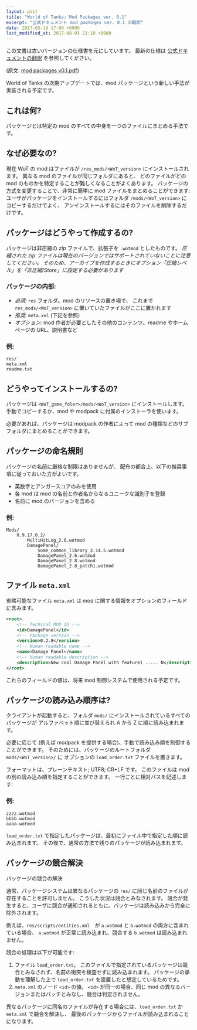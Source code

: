 ```yaml
---
layout: post
title: "World of Tanks: Mod Packages ver. 0.1"
excerpt: "公式ドキュメント mod packages ver. 0.1 の翻訳"
date: 2017-05-19 17:00 +0900
last_modified_at: 2017-08-03 21:10 +0900
---
```

この文書は古いバージョンの仕様書を元にしています。
最新の仕様は [公式ドキュメントの翻訳](./#公式ドキュメントの翻訳) を参照してください。

(原文: [mod packages v0.1.pdf](../resources/mod_packages_v0.1.pdf))

World of Tanks の次期アップデートでは、mod パッケージという新しい手法が実装される予定です。

## これは何?
パッケージとは特定の mod のすべての中身を一つのファイルにまとめる手法です。

## なぜ必要なの?
現在 WoT の mod はファイルが `/res_mods/<WoT_version>` にインストールされます。
異なる mod のファイルが同じフォルダにあると、
どのファイルがどの mod のものかを特定することが難しくなることがよくあります。
パッケージの方式を変更することで、非常に簡単に mod ファイルをまとめることができます:
ユーザがパッケージをインストールするにはフォルダ `/mods/<WoT_version>` にコピーするだけでよく、
アンインストールするにはそのファイルを削除するだけです。

## パッケージはどうやって作成するの?
パッケージは非圧縮の *zip* ファイルで、拡張子を `.wotmod` としたものです。
*圧縮された zip ファイルは現在のバージョンではサポートされていないことに注意してください。
そのため、アーカイブを作成するときにオプション「圧縮レベル」を「非圧縮/Store」に設定する必要があります*

### パッケージの内部:
+ *必須:* `res` フォルダ。mod のリソースの置き場で、
これまで `res_mods/<WoT_version>` に置いていたファイルがここに置かれます
+ *推奨:* `meta.xml` (下記を参照)
+ *オプション:* mod 作者が必要としたその他のコンテンツ。readme やホームページの URL、説明書など

### 例:

    res/
    meta.xml
    readme.txt


## どうやってインストールするの?

パッケージは `<WoT_game_foler>/mods/<WoT_version>` にインストールします。
手動でコピーするか、mod や modpack に付属のインストーラを使います。

必要があれば、パッケージは modpack の作者によって mod の種類などのサブフォルダにまとめることができます。

## パッケージの命名規則
パッケージの名前に厳格な制限はありませんが、
配布の都合上、以下の推奨事項に従っておいた方がよいです。

+ 英数字とアンガースコアのみを使用
+ 各 mod は mod の名前と作者名からなるユニークな識別子を登録
+ 名前に mod のバージョンを含める

### 例:

    Mods/
        0.9.17.0.2/
            MultiHitLog_2.8.wotmod
            DamagePanel/
                Some_common_library_3.14.5.wotmod
                DamagePanel_2.6.wotmod
                DamagePanel_2.8.wotmod
                DamagePanel_2.8_patch1.wotmod

## ファイル `meta.xml`
省略可能なファイル `meta.xml` は mod に関する情報をオプションのフィールドに含みます。

```xml
<root>
    <!-- Techical MOD ID -->
    <id>DamagePanel</id>
    <!-- Package version -->
    <version>0.2.8</version>
    <!-- Human readable name -->
    <name>Damage Panel</name>
    <!-- Human readable description -->
    <description>New cool Damage Panel with feature1 ..... N</description>
</root>
```

これらのフィールドの値は、将来 mod 制御システムで使用される予定です。

## パッケージの読み込み順序は?
クライアントが起動すると、フォルダ `mods/` にインストールされているすべてのパッケージが
アルファベット順に並び替えられ A から Z に順に読み込まれます。 

必要に応じて (例えば modpack を提供する場合)、手動で読み込み順を制御することができます。
そのためには、パッケージのルートフォルダ `mods/<WoT_version>/` に
オプションの `load_order.txt` ファイルを置きます。

フォーマットは、プレーンテキスト; UTF8; CR+LF です。
このファイルは mod の別の読み込み順を指定することができます。
一行ごとに相対パスを記述します:

### 例:

    zzzz.wotmod
    bbbb.wotmod
    aaaa.wotmod

`load_order.txt` で指定したパッケージは、最初にファイル中で指定した順に読み込まれます。
その後で、通常の方法で残りのパッケージが読み込まれます。

## パッケージの競合解決


パッケージの競合の解決

通常、パッケージシステムは異なるパッケージの `res/` に同じ名前のファイルが存在することを許可しません。
こうした状況は競合とみなされます。
競合が発生すると、ユーザに競合が通知されるともに、パッケージは読み込みから完全に除外されます。

例えば、`res/scripts/entities.xml`　が `a.wotmod` と `b.wotmod` の両方に含まれている場合、
`a.wotmod` が正常に読み込まれ、競合する `b.wotmod` は読み込まれません。

競合の処理は以下が可能です:

1. ファイル `load_order.txt`。
このファイルで指定されているパッケージは競合とみなされず、名前の衝突を検査せずに読み込まれます。
パッケージの挙動を理解した上で `load_order.txt` を設置したと想定しているためです。
2. `meta.xml` のノード `<id>` の値。
`<id>` が同一の場合、同じ mod の異なるバージョンまたはパッチとみなし、競合は判定されません。

異なるパッケージに同名のファイルが存在する場合には、`load_order.txt` か `meta.xml` で競合を解決し、
最後のパッケージからファイルが読み込まれることになります。
